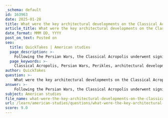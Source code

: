 ```yaml
---
_schema: default
id: 163963
date: 2025-01-28
title: What were the key architectural developments on the Classical Acropolis following the Persian Wars, and what was their cultural significance?
article_title: What were the key architectural developments on the Classical Acropolis following the Persian Wars, and what was their cultural significance?
date_format: MMM DD, YYYY
post_on_text: Posted on
seo:
  title: QuickTakes | American studies
  page_description: >-
    Following the Persian Wars, the Classical Acropolis underwent significant architectural developments under Perikles' building program, including the Parthenon, Propylaea, Erechtheion, Temple of Athena Nike, and Odeon of Pericles, reflecting Athenian democracy, values, and cultural identity.
  page_keywords: >-
    Classical Acropolis, Persian Wars, Perikles, architectural developments, Parthenon, Propylaea, Erechtheion, Temple of Athena Nike, Odeon of Pericles, Athenian democracy, cultural significance, Doric architecture, Ionic architecture, civic pride, Greek heritage
author: QuickTakes
question: >-
    What were the key architectural developments on the Classical Acropolis following the Persian Wars, and what was their cultural significance?
answer: >-
    Following the Persian Wars, the Classical Acropolis underwent significant architectural developments primarily driven by Perikles' building program, which began around 447 BCE. This program aimed to restore and enhance the Acropolis, which had been devastated during the wars, and to symbolize the power and cultural supremacy of Athens. The key architectural developments and their cultural significance are as follows:\n\n### Key Architectural Developments\n\n1. **The Parthenon**: \n   - **Description**: The Parthenon is the most iconic structure on the Acropolis, dedicated to Athena Parthenos, the patron goddess of Athens. Designed by architects Ictinus and Callicrates, it exemplifies the height of Doric architecture and features intricate sculptures created under the supervision of Phidias.\n   - **Cultural Significance**: The Parthenon served not only as a temple but also as a symbol of Athenian democracy and cultural achievement. It represented the ideals of beauty, harmony, and civic pride, reflecting the values of the Athenian society at its peak.\n\n2. **The Propylaea**: \n   - **Description**: This grand gateway served as the entrance to the Acropolis. Its impressive design was meant to awe visitors and set the tone for the sacred space beyond.\n   - **Cultural Significance**: The Propylaea symbolized the transition from the mundane to the sacred, reinforcing the importance of the Acropolis as a religious and cultural center.\n\n3. **The Erechtheion**: \n   - **Description**: This temple was dedicated to Athena and Poseidon and is known for its unique asymmetrical design and the famous Caryatids that serve as columns.\n   - **Cultural Significance**: The Erechtheion housed sacred relics and was a site of important religious rituals, emphasizing the deep connection between the Athenians and their deities.\n\n4. **The Temple of Athena Nike**: \n   - **Description**: A small temple located on the Acropolis, dedicated to the goddesses of victory, Athena Nike. It is an example of Ionic architecture.\n   - **Cultural Significance**: This temple celebrated military victories and reinforced the idea of Athenian power and success, both in warfare and in the arts.\n\n5. **The Odeon of Pericles**: \n   - **Description**: A theater built for musical performances, showcasing the importance of arts in Athenian society.\n   - **Cultural Significance**: The Odeon represented the Athenian commitment to culture and the arts, highlighting the role of public entertainment in civic life.\n\n### Overall Cultural Significance\n\nThe architectural developments on the Classical Acropolis following the Persian Wars were not merely about rebuilding; they were a profound expression of Athenian identity, values, and aspirations. The structures served as symbols of democracy, religious devotion, and artistic achievement, reflecting the ideals of the time. The Acropolis became a powerful emblem of Greek heritage and pride, influencing architecture and culture for centuries to come. The emphasis on beauty, harmony, and civic responsibility in these buildings continues to resonate in modern discussions of democracy and cultural identity.
subject: American studies
file_name: what-were-the-key-architectural-developments-on-the-classical-acropolis-following-the-persian-wars-and-what-was-their-cultural-significance.md
url: /learn/american-studies/questions/what-were-the-key-architectural-developments-on-the-classical-acropolis-following-the-persian-wars-and-what-was-their-cultural-significance
score: 9.0
---
```


&nbsp;